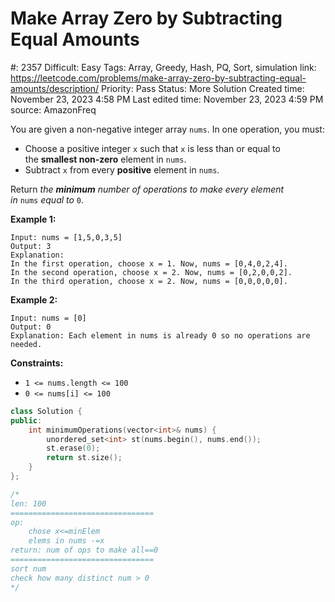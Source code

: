 # Make Array Zero by Subtracting Equal Amounts

#: 2357
Difficult: Easy
Tags: Array, Greedy, Hash, PQ, Sort, simulation
link: https://leetcode.com/problems/make-array-zero-by-subtracting-equal-amounts/description/
Priority: Pass
Status: More Solution
Created time: November 23, 2023 4:58 PM
Last edited time: November 23, 2023 4:59 PM
source: AmazonFreq

You are given a non-negative integer array `nums`. In one operation, you must:

- Choose a positive integer `x` such that `x` is less than or equal to the **smallest non-zero** element in `nums`.
- Subtract `x` from every **positive** element in `nums`.

Return *the **minimum** number of operations to make every element in* `nums` *equal to* `0`.

**Example 1:**

```
Input: nums = [1,5,0,3,5]
Output: 3
Explanation:
In the first operation, choose x = 1. Now, nums = [0,4,0,2,4].
In the second operation, choose x = 2. Now, nums = [0,2,0,0,2].
In the third operation, choose x = 2. Now, nums = [0,0,0,0,0].

```

**Example 2:**

```
Input: nums = [0]
Output: 0
Explanation: Each element in nums is already 0 so no operations are needed.

```

**Constraints:**

- `1 <= nums.length <= 100`
- `0 <= nums[i] <= 100`

```cpp
class Solution {
public:
    int minimumOperations(vector<int>& nums) {
        unordered_set<int> st(nums.begin(), nums.end());
        st.erase(0);
        return st.size();
    }
};

/*
len: 100
================================
op:
    chose x<=minElem
    elems in nums -=x
return: num of ops to make all==0
================================
sort num
check how many distinct num > 0
*/
```